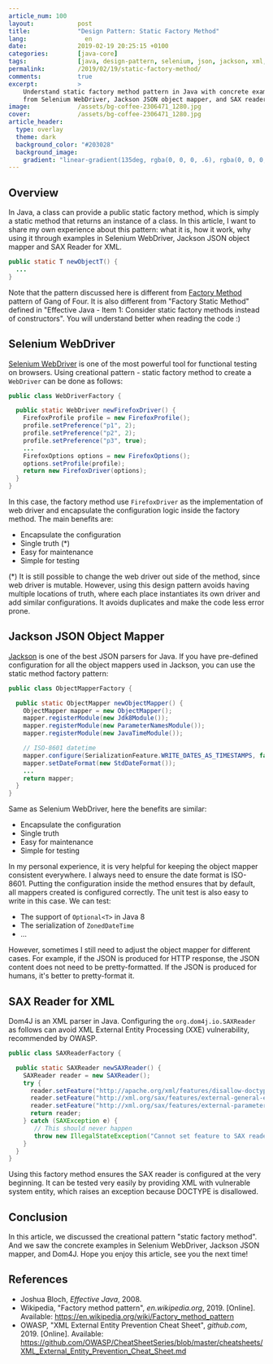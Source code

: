 ```yaml
---
article_num: 100
layout:            post
title:             "Design Pattern: Static Factory Method"
lang:                en
date:              2019-02-19 20:25:15 +0100
categories:        [java-core]
tags:              [java, design-pattern, selenium, json, jackson, xml, testing]
permalink:         /2019/02/19/static-factory-method/
comments:          true
excerpt:           >
    Understand static factory method pattern in Java with concrete examples
    from Selenium WebDriver, Jackson JSON object mapper, and SAX reader for XML.
image:             /assets/bg-coffee-2306471_1280.jpg
cover:             /assets/bg-coffee-2306471_1280.jpg
article_header:
  type: overlay
  theme: dark
  background_color: "#203028"
  background_image:
    gradient: "linear-gradient(135deg, rgba(0, 0, 0, .6), rgba(0, 0, 0, .4))"
---
```


## Overview

In Java, a class can provide a public static factory method, which is simply a
static method that returns an instance of a class. In this article, I want to
share my own experience about this pattern: what it is, how it work, why using
it through examples in Selenium WebDriver, Jackson JSON object mapper
and SAX Reader for XML.

```java
public static T newObjectT() {
  ...
}
```

Note that the pattern discussed here is different from [Factory
Method](https://en.wikipedia.org/wiki/Factory_method_pattern) pattern of Gang
of Four. It is also different from "Factory Static Method" defined in "Effective
Java - Item 1: Consider static factory methods instead of constructors". You will
understand better when reading the code :)

## Selenium WebDriver

[Selenium WebDriver](https://www.seleniumhq.org/projects/webdriver/) is one of
the most powerful tool for functional testing on browsers. Using creational
pattern - static factory method to create a `WebDriver` can be done as follows:

```java
public class WebDriverFactory {

  public static WebDriver newFirefoxDriver() {
    FirefoxProfile profile = new FirefoxProfile();
    profile.setPreference("p1", 2);
    profile.setPreference("p2", 2);
    profile.setPreference("p3", true);
    ...
    FirefoxOptions options = new FirefoxOptions();
    options.setProfile(profile);
    return new FirefoxDriver(options);
  }
}
```

In this case, the factory method use `FirefoxDriver` as the implementation of
web driver and encapsulate the configuration logic inside the factory method.
The main benefits are:

- Encapsulate the configuration
- Single truth (\*)
- Easy for maintenance
- Simple for testing

(\*) It is still possible to change the web driver out side of the method, since
web driver is mutable. However, using this design pattern avoids having multiple
locations of truth, where each place instantiates its own driver and add
similar configurations. It avoids duplicates and make the code less error prone.

## Jackson JSON Object Mapper

[Jackson](https://github.com/FasterXML/jackson) is one of the best JSON parsers
for Java. If you have pre-defined configuration for all the object mappers used
in Jackson, you can use the static method factory pattern:

```java
public class ObjectMapperFactory {

  public static ObjectMapper newObjectMapper() {
    ObjectMapper mapper = new ObjectMapper();
    mapper.registerModule(new Jdk8Module());
    mapper.registerModule(new ParameterNamesModule());
    mapper.registerModule(new JavaTimeModule());

    // ISO-8601 datetime
    mapper.configure(SerializationFeature.WRITE_DATES_AS_TIMESTAMPS, false);
    mapper.setDateFormat(new StdDateFormat());
    ...
    return mapper;
  }
}
```

Same as Selenium WebDriver, here the benefits are similar:

- Encapsulate the configuration
- Single truth
- Easy for maintenance
- Simple for testing

In my personal experience, it is very helpful for keeping the object mapper
consistent everywhere. I always need to ensure the date format is ISO-8601.
Putting the configuration inside the method ensures that by default, all mappers
created is configured correctly. The unit test is also easy to write in this
case. We can test:

- The support of `Optional<T>` in Java 8
- The serialization of `ZonedDateTime`
- ...

However, sometimes I still need to adjust the object mapper for different cases.
For example, if the JSON is produced for HTTP response, the JSON content does
not need to be pretty-formatted. If the JSON is produced for humans, it's
better to pretty-format it.

## SAX Reader for XML

Dom4J is an XML parser in Java. Configuring the `org.dom4j.io.SAXReader` as
follows can avoid XML External Entity Processing (XXE) vulnerability,
recommended by OWASP.

```java
public class SAXReaderFactory {

  public static SAXReader newSAXReader() {
    SAXReader reader = new SAXReader();
    try {
      reader.setFeature("http://apache.org/xml/features/disallow-doctype-decl", true);
      reader.setFeature("http://xml.org/sax/features/external-general-entities", false);
      reader.setFeature("http://xml.org/sax/features/external-parameter-entities", false);
      return reader;
    } catch (SAXException e) {
       // This should never happen
       throw new IllegalStateException("Cannot set feature to SAX reader", e);
    }
  }
}
```

Using this factory method ensures the SAX reader is configured at the very
beginning. It can be tested very easily by providing XML with vulnerable system
entity, which raises an exception because DOCTYPE is disallowed.

## Conclusion

In this article, we discussed the creational pattern "static factory method".
And we saw the concrete examples in Selenium WebDriver, Jackson JSON mapper, and
Dom4J. Hope you enjoy this article, see you the next time!

## References

- Joshua Bloch, _Effective Java_,  2008.
- Wikipedia, "Factory method pattern", _en.wikipedia.org_, 2019. [Online].
  Available: <https://en.wikipedia.org/wiki/Factory_method_pattern>
- OWASP, "XML External Entity Prevention Cheat Sheet", _github.com_, 2019.
  [Online]. Available: <https://github.com/OWASP/CheatSheetSeries/blob/master/cheatsheets/XML_External_Entity_Prevention_Cheat_Sheet.md> 


